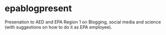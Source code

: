 epablogpresent
==============

Presenation to AED and EPA Region 1 on Blogging, social media and science (with suggestions on how to do it as EPA employee).
